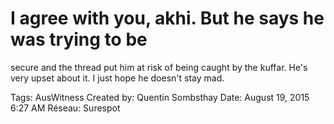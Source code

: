 # I agree with you, akhi. But he says he was trying to be
secure and the thread put him at risk of being caught by the
kuffar. He's very upset about it. I just hope he doesn't stay mad.

Tags: AusWitness
Created by: Quentin Sombsthay
Date: August 19, 2015 6:27 AM
Réseau: Surespot